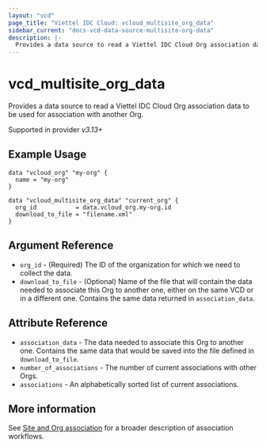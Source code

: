 ```yaml
---
layout: "vcd"
page_title: "Viettel IDC Cloud: vcloud_multisite_org_data"
sidebar_current: "docs-vcd-data-source-multisite-org-data"
description: |-
  Provides a data source to read a Viettel IDC Cloud Org association data to be used for association with another Org.
---
```


# vcd\_multisite\_org\_data

Provides a data source to read a Viettel IDC Cloud Org association data to be used for association with another Org.

Supported in provider *v3.13+*

## Example Usage 


```hcl
data "vcloud_org" "my-org" {
  name = "my-org"
}

data "vcloud_multisite_org_data" "current_org" {
  org_id           = data.vcloud_org.my-org.id
  download_to_file = "filename.xml"
}
```

## Argument Reference

* `org_id` - (Required) The ID of the organization for which we need to collect the data.
* `download_to_file` - (Optional) Name of the file that will contain the data needed to associate this Org to another one, 
  either on the same VCD or in a different one.
  Contains the same data returned in `association_data`.

## Attribute Reference

* `association_data` - The data needed to associate this Org to another one. Contains the same data that would be saved into
  the file defined in `download_to_file`.
* `number_of_associations` - The number of current associations with other Orgs.
* `associations` - An alphabetically sorted list of current associations.

## More information

See [Site and Org association](/providers/terraform-viettelidc/vcloud/latest/docs/guides/site_org_association) for a broader description
of association workflows.